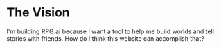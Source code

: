 # The Vision
I'm building RPG.ai because I want a tool to help me build worlds and tell stories with friends.
How do I think this website can accomplish that?